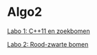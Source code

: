 # Algo2

[Labo 1: C++11 en zoekbomen](https://github.com/Jonasvd/Algo2/tree/master/Labo1)

[Labo 2: Rood-zwarte bomen](https://github.com/Jonasvd/Algo2/tree/master/Labo2)

